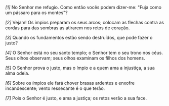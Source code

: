 *[1]* No Senhor me refugio. Como então vocês podem dizer-me: "Fuja como um pássaro para os montes"?

*[2]* Vejam! Os ímpios preparam os seus arcos; colocam as flechas contra as cordas para das sombras as atirarem nos retos de coração.

*[3]* Quando os fundamentos estão sendo destruídos, que pode fazer o justo?

*[4]* O Senhor está no seu santo templo; o Senhor tem o seu trono nos céus. Seus olhos observam; seus olhos examinam os filhos dos homens.

*[5]* O Senhor prova o justo, mas o ímpio e a quem ama a injustiça, a sua alma odeia.

*[6]* Sobre os ímpios ele fará chover brasas ardentes e enxofre incandescente; vento ressecante é o que terão.

*[7]* Pois o Senhor é justo, e ama a justiça; os retos verão a sua face.

